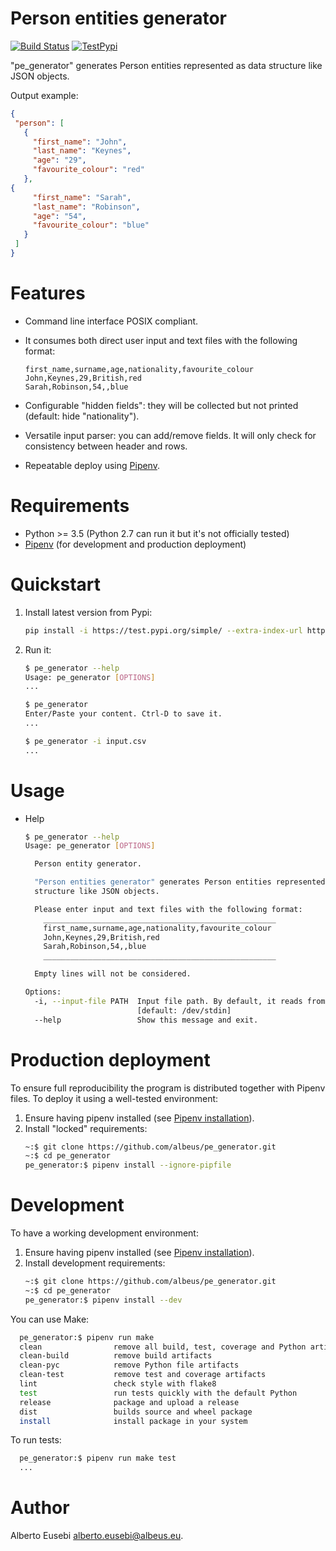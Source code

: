 # Person entities generator

[![Build Status](https://travis-ci.com/albeus/pe_generator.svg?branch=master)](https://travis-ci.com/albeus/pe_generator)
[![TestPypi](https://img.shields.io/badge/latest-TestPypi-brightgreen.svg)](https://test.pypi.org/project/pe-generator/)

"pe_generator" generates Person entities represented as data
structure like JSON objects.

Output example:
```json
{
 "person": [
   {
     "first_name": "John",
     "last_name": "Keynes",
     "age": "29",
     "favourite_colour": "red"
   },
{
     "first_name": "Sarah",
     "last_name": "Robinson",
     "age": "54",
     "favourite_colour": "blue"
   }
 ]
}
```

# Features

* Command line interface POSIX compliant.

* It consumes both direct user input and text files with the following
  format:
  ```csv
  first_name,surname,age,nationality,favourite_colour
  John,Keynes,29,British,red
  Sarah,Robinson,54,,blue
  ```
 
* Configurable "hidden fields": they will be collected but not printed
  (default: hide "nationality").

* Versatile input parser: you can add/remove fields. It will only check for
  consistency between header and rows.

* Repeatable deploy using [Pipenv].


# Requirements

* Python >= 3.5 (Python 2.7 can run it but it's not officially tested)
* [Pipenv] (for development and production deployment)

# Quickstart

1. Install latest version from Pypi:
   ```bash
   pip install -i https://test.pypi.org/simple/ --extra-index-url https://pypi.org/simple pe-generator
   ```
2. Run it:
   ```bash
   $ pe_generator --help
   Usage: pe_generator [OPTIONS]
   ...
   ```
   ```bash
   $ pe_generator
   Enter/Paste your content. Ctrl-D to save it.
   ...
   ```
   ```bash
   $ pe_generator -i input.csv
   ...
   ```

# Usage

* Help
  ```bash
  $ pe_generator --help
  Usage: pe_generator [OPTIONS]
  
    Person entity generator.
  
    "Person entities generator" generates Person entities represented as data
    structure like JSON objects.
  
    Please enter input and text files with the following format:
      ____________________________________________________
      first_name,surname,age,nationality,favourite_colour
      John,Keynes,29,British,red 
      Sarah,Robinson,54,,blue
      ____________________________________________________
  
    Empty lines will not be considered.
  
  Options:
    -i, --input-file PATH  Input file path. By default, it reads from stdin.
                           [default: /dev/stdin]
    --help                 Show this message and exit.
  ```

# Production deployment

To ensure full reproducibility the program is distributed together with Pipenv
files. To deploy it using a well-tested environment:

1. Ensure having pipenv installed (see [Pipenv installation]).
1. Install "locked" requirements:
   ```bash
   ~:$ git clone https://github.com/albeus/pe_generator.git
   ~:$ cd pe_generator
   pe_generator:$ pipenv install --ignore-pipfile
   ```

# Development

To have a working development environment:

1. Ensure having pipenv installed (see [Pipenv installation]).
1. Install development requirements:
   ```bash
   ~:$ git clone https://github.com/albeus/pe_generator.git
   ~:$ cd pe_generator
   pe_generator:$ pipenv install --dev
   ```

You can use Make:
```bash
  pe_generator:$ pipenv run make
  clean                remove all build, test, coverage and Python artifacts
  clean-build          remove build artifacts
  clean-pyc            remove Python file artifacts
  clean-test           remove test and coverage artifacts
  lint                 check style with flake8
  test                 run tests quickly with the default Python
  release              package and upload a release
  dist                 builds source and wheel package
  install              install package in your system
```

To run tests:
```bash
  pe_generator:$ pipenv run make test
  ...
```

# Author

Alberto Eusebi <alberto.eusebi@albeus.eu>.


[Pipenv]:https://docs.pipenv.org/en/latest/
[Pipenv installation]:https://github.com/pypa/pipenv#installation
